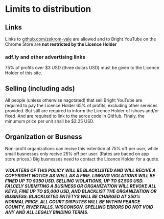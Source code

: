 <h1>
  Limits to distribution
</h1>
<h2>
  Links
</h2>
<p>
  Links to <a href="https://github.com/zekrom-vale/Bright-YouTube">github.com/zekrom-vale</a> 
  are allowed and to Bright YouTube on the Chrome Store are <b>not restricted by the Licence Holder</b>
</p>
<h3>
  adf.ly and other advertising links
</h3>
<p>
75% of profits over $3 USD (three dolars USD) must be given to the Licence Holder of this site.
</p>
<h2>
  Selling (including ads)
</h2>
<p>
All people (unless otherwise nagotated) that sell Bright YouTube are required to 
pay the Licence Holder 65% of profits, excluding other services provided.  But still
are required to inform the Licence Holder of ishues and/or fixed.  And are required to
link to the sorce code in GitHub.  Finaly, the minumum price per unit shall be $2.25 USD.
</p>
<h2>
  Organization or Busness
</h2>
<p>
Non-profit organizations can recive this extention at 75% off per user, while small busnesses 
only recive 25% off per user. (Rates are baced on app store prices.)
Big busnesses need to contact the Licence Holder for a quote.
</p>
<h5>
  VIOLATERS OF THIS POLICY WILL BE BLACKLISTED AND WILL RECIVE A COPYRIGHT NOTICE AS WELL AS 
  A FINE.  LINKING VIOLATIONS WILL BE FINED UP TO $350 USD.  SELLING VIOLATIONS, UP TO $7,500 USD.
  FALCELY SUBMITING A BUSINESS OR ORGANIZATION WILL REVOKE ALL KEYS, FINE UP TO $5,000 USD, AND 
  BLACKLIST THE ORGANIZATION OR BUSINESS.  BLACKLISTED ENTETYS WILL BE CHARGED AT 250% NORMAL PRICE.
  ALL COURT DISPUTES WILL BE WITHIN PEARCE COUNTY, RIVER FALLS, WISCONSON.
  SPELLING ERRORS DO NOT VOID ANY AND ALL LEGALY BINDING TERMS.
</h5>
